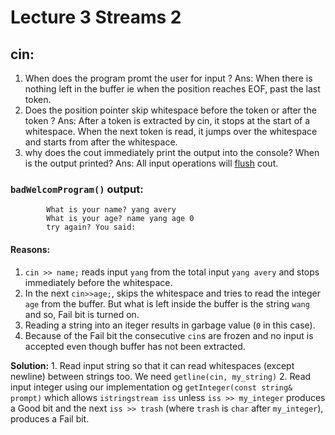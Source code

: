 # Lecture 3 Streams 2
## cin:
1. When does the program promt the user for input ?
    Ans: When there is nothing left in the buffer ie when the position reaches EOF, past the last token. 
2. Does the position pointer skip whitespace before the token or after the token ?
    Ans: After a token is extracted by cin, it stops at the start of a whitespace. When the next token is read, it jumps over the whitespace and starts from after the whitespace.
3. why does the cout immediately print the output into the console? When is the output printed?
    Ans: All input operations will [flush](https://stackoverflow.com/questions/14105650/how-does-stdflush-work/14107357#14107357) cout. 


### `badWelcomProgram()` output:
            What is your name? yang avery
            What is your age? name yang age 0
            try again? You said:

#### Reasons:
1. `cin >> name;` reads input `yang` from the total input `yang avery` and stops immediately before the whitespace. 
2. In the next `cin>>age;`, skips the whitespace and tries to read the integer `age` from the buffer. But what is left inside the buffer is the string `wang` and so, Fail bit is turned on.
3. Reading a string into an iteger results in garbage value (`0` in this case). 
4. Because of the Fail bit the consecutive `cin`s are frozen and no input is accepted even though buffer has not been extracted. 

**Solution:** 
    1. Read input string so that it can read whitespaces (except newline) between strings too. We need `getline(cin, my_string)`
    2. Read input integer using our implementation og `getInteger(const string& prompt)` which allows `istringstream iss` unless `iss >> my_integer` produces a Good bit and the next `iss >> trash` (where `trash` is `char` after `my_integer`), produces a Fail bit.
